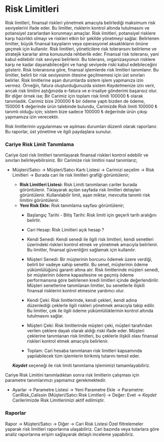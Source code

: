 ﻿---
SayfaID: CariRiskListesi
SayfaTipi: CariListe
---

# Risk Limitleri

Risk limitleri, finansal riskleri yönetmek amacıyla belirlediği maksimum risk seviyelerini ifade eder. 
Bu limitler, risklerin kontrol altında tutulmasını ve potansiyel zararlardan korunmayı amaçlar.
Risk limitleri, potansiyel risklere karşı hazırlıklı olmayı ve riskleri etkin bir şekilde yönetmeyi sağlar.
Belirlenen limitler, büyük finansal kayıpların veya operasyonel aksaklıkların önüne geçmek için kullanılır.
Risk limitleri, yöneticilere risk toleransını belirleme ve stratejik kararlar alma konusunda rehberlik eder.
Finansal risk toleransı, yani kabul edilebilir risk seviyesi belirlenir. 
Bu tolerans, organizasyonun risklere karşı ne kadar dayanabileceğini ve hangi seviyede riski kabul edebileceğini gösterir.
Risk toleransına göre, finansal işlemlerde risk limitleri tanımlanır. Bu limitler, belirli bir risk seviyesinin ötesine geçilmemesi için üst sınırları belirler.
Risk limitlerine aşan durumlarda sistem işlem yapmanıza izin vermez. 
Örneğin, fatura oluşturduğunuzda sistem *Kaydet*menize izin verir, ancak risk limitini aştığınızda e-fatura ve e-irsaliye gönderimi başarısız olur.
Bir diğer örnek ise; Bir Carimiz için toplam risk limiti 100000 ₺ olarak tanımladık.
Carimiz bize 200000 ₺ bir ödeme yaptı bizden de ödeme, 150000 ₺ değerinde ürün talebinde bulundu,
Carimizde Risk limiti 100000 ₺ tanımlı olduğu için; sistem bize sadece 100000 ₺ değerinde ürün çıkışı yapmamıza izin verecektir.

Risk limitlerinin uygulanması ve aşılması durumları düzenli olarak raporlanır. Bu raporlar, üst yönetime ve ilgili paydaşlara sunulur.

### Cariye Risk Limit Tanımlama 

Cariye özel risk limitleri tanımlayarak finansal riskleri kontrol edebilir ve sınırları belirleyebilirsiniz.
Bir Carimize risk limitini nasıl tanımlarız;
- Müşteri/Satıcı -> Müşteri/Satıcı Kartı Listesi -> Carimizi seçelim -> Risk Limitleri -> Burada cari ile risk limitleri grafiği görüntülenir;

	- **Risk Limitleri Listesi:** Risk Limiti tanımlanan cariler burada görüntülenir.
		Tıklayarak açılan sayfada risk limitleri detayları görüntülenir. Kullanılabilir limit, aşan miktar, mevcutta tanımlı risk limitini görüntülenir.
	- **Yeni Risk Ekle:** Risk tanımlama sayfası görüntülenir;
		- Başlangıç Tarihi - Bitiş Tarihi: Risk limiti için geçerli tarih aralığını belirtir.
		- Cari Hesap: Risk Limitleri  açık hesap ?


		- Kendi Senedi: Kendi senedi ile ilgili risk limitleri, kendi senetleri üzerindeki riskleri kontrol etmek ve yönetmek amacıyla belirlenir. 
		Bu limitler, finansal güvenliğini sağlamak için kullanılır.

		- Müşteri Senedi: Bir müşterinin borcunu ödemek üzere verdiği, belirli bir vadeye sahip senettir. 
		Bu senet, müşterinin ödeme yükümlülüğünü garanti altına alır.
		Risk limitlerinde müşteri senedi, bir müşterinin ödeme kapasitesine ve geçmiş ödeme performansına göre belirlenen kredi limitleri içinde değerlendirilir. 
		Müşteri senetlerine tanımlanan limitler, bu senetlerle ilişkili finansal risklerini kontrol etmesine yardımcı olur.

		- Kendi Çeki: Risk limitlerinde, kendi çekleri, kendi adına düzenlediği çeklerle ilgili riskleri yönetmek amacıyla takip edilir. 
		Bu limitler, çek ile ilgili ödeme yükümlülüklerinin kontrol altında tutulmasını sağlar.

		- Müşteri Çeki: Risk limitlerinde müşteri çeki, müşteri tarafından verilen çeklere dayalı olarak aldığı riski ifade eder. 
		Müşteri çeklerine tanımlanan risk limitleri, bu çeklerle ilişkili olası finansal riskleri kontrol etmek amacıyla belirlenir.

		- Toplam: Cari hesaba tanımlanan risk limitleri kapsamında yapılabilecek tüm işlemlerin birikmiş tutarını temsil eder.

	***Kaydet*** seçeneği ile risk limiti tanımlama işlemimizi tamamlayabiliriz.

Cariye Risk Limitini tanımladıktan sonra risk limitlerin çalışması için parametre tanımlarımızı yapmamız gerekmektedir.
- Ayarlar -> Parametre Listesi -> Yeni Parametre Ekle -> Parametre: CariRisk_Calissin (Müşteri/Satıcı Risk Limitleri) -> Değer: Evet -> *Kaydet* 
Carilerimizde Risk Limitlerimizi aktif edilmiştir.

### Raporlar

Rapor -> Müşteri/Satıcı -> Diğer -> Cari Risk Listesi
	Özel filtrelemeler yaparak risk limitleri raporlarına ulaşabiliriz. 
	Cari bazında veya tutarlara göre analiz raporlarına erişim sağlayarak detaylı inceleme yapabiliriz.

